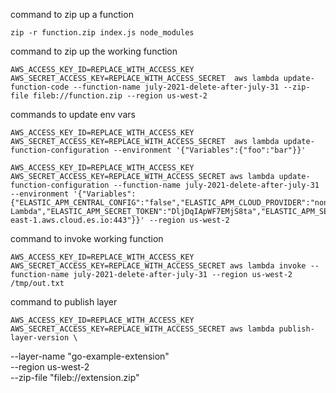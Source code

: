 command to zip up a function

    zip -r function.zip index.js node_modules

command to zip up the working function

    AWS_ACCESS_KEY_ID=REPLACE_WITH_ACCESS_KEY AWS_SECRET_ACCESS_KEY=REPLACE_WITH_ACCESS_SECRET  aws lambda update-function-code --function-name july-2021-delete-after-july-31 --zip-file fileb://function.zip --region us-west-2


commands to update env vars

    AWS_ACCESS_KEY_ID=REPLACE_WITH_ACCESS_KEY AWS_SECRET_ACCESS_KEY=REPLACE_WITH_ACCESS_SECRET  aws lambda update-function-configuration --environment '{"Variables":{"foo":"bar"}}'

    AWS_ACCESS_KEY_ID=REPLACE_WITH_ACCESS_KEY AWS_SECRET_ACCESS_KEY=REPLACE_WITH_ACCESS_SECRET aws lambda update-function-configuration --function-name july-2021-delete-after-july-31 --environment '{"Variables":{"ELASTIC_APM_CENTRAL_CONFIG":"false","ELASTIC_APM_CLOUD_PROVIDER":"none","ELASTIC_APM_LOG_LEVEL":"trace","ELASTIC_APM_SERVICE_NAME":"Working Lambda","ELASTIC_APM_SECRET_TOKEN":"DljDqIApWF7EMjS8ta","ELASTIC_APM_SERVER_URL":"https://01cd7a0a66084992906782275a699198.apm.us-east-1.aws.cloud.es.io:443"}}' --region us-west-2

command to invoke working function

    AWS_ACCESS_KEY_ID=REPLACE_WITH_ACCESS_KEY AWS_SECRET_ACCESS_KEY=REPLACE_WITH_ACCESS_SECRET aws lambda invoke --function-name july-2021-delete-after-july-31 --region us-west-2 /tmp/out.txt

command to publish layer

    AWS_ACCESS_KEY_ID=REPLACE_WITH_ACCESS_KEY AWS_SECRET_ACCESS_KEY=REPLACE_WITH_ACCESS_SECRET aws lambda publish-layer-version \
 --layer-name "go-example-extension" \
 --region us-west-2 \
 --zip-file  "fileb://extension.zip"
